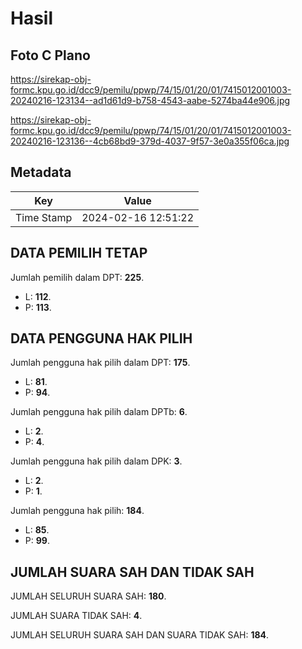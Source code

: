 # Hasil

## Foto C Plano

https://sirekap-obj-formc.kpu.go.id/dcc9/pemilu/ppwp/74/15/01/20/01/7415012001003-20240216-123134--ad1d61d9-b758-4543-aabe-5274ba44e906.jpg

https://sirekap-obj-formc.kpu.go.id/dcc9/pemilu/ppwp/74/15/01/20/01/7415012001003-20240216-123136--4cb68bd9-379d-4037-9f57-3e0a355f06ca.jpg


## Metadata

| Key        | Value               |
| ---------- | ------------------- |
| Time Stamp | 2024-02-16 12:51:22 |


## DATA PEMILIH TETAP

Jumlah pemilih dalam DPT: **225**.
 * L: **112**.
 * P: **113**.

## DATA PENGGUNA HAK PILIH

Jumlah pengguna hak pilih dalam DPT: **175**.
 * L: **81**.
 * P: **94**.

Jumlah pengguna hak pilih dalam DPTb: **6**.
 * L: **2**.
 * P: **4**.

Jumlah pengguna hak pilih dalam DPK: **3**.
 * L: **2**.
 * P: **1**.

Jumlah pengguna hak pilih: **184**.
 * L: **85**.
 * P: **99**.

## JUMLAH SUARA SAH DAN TIDAK SAH

JUMLAH SELURUH SUARA SAH: **180**.

JUMLAH SUARA TIDAK SAH: **4**.

JUMLAH SELURUH SUARA SAH DAN SUARA TIDAK SAH: **184**.


